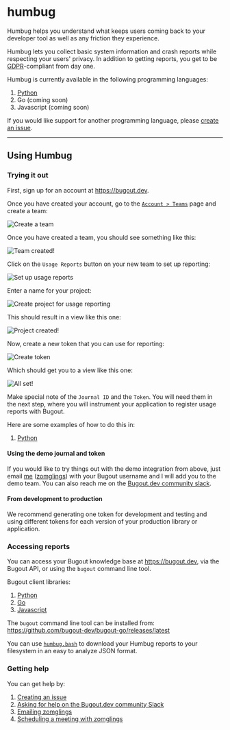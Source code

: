 # humbug

Humbug helps you understand what keeps users coming back to your developer tool as well as any
friction they experience.

Humbug lets you collect basic system information and crash reports while respecting your users'
privacy. In addition to getting reports, you get to be [GDPR](https://gdpr-info.eu/)-compliant from
day one.

Humbug is currently available in the following programming languages:

1. [Python](./python)
2. Go (coming soon)
3. Javascript (coming soon)

If you would like support for another programming language, please
[create an issue](https://github.com/bugout-dev/humbug/issues/new).

---

## Using Humbug

### Trying it out

First, sign up for an account at https://bugout.dev.

Once you have created your account, go to the [`Account > Teams`](https://bugout.dev/account/teams)
page and create a team:

![Create a team](https://s3.amazonaws.com/static.simiotics.com/humbug-demo/create-a-team-0.png)

Once you have created a team, you should see something like this:

![Team created!](https://s3.amazonaws.com/static.simiotics.com/humbug-demo/create-a-team-1.png)

Click on the `Usage Reports` button on your new team to set up reporting:

![Set up usage reports](https://s3.amazonaws.com/static.simiotics.com/humbug-demo/usage-reports-0.png)

Enter a name for your project:

![Create project for usage reporting](https://s3.amazonaws.com/static.simiotics.com/humbug-demo/usage-reports-1.png)

This should result in a view like this one:

![Project created!](https://s3.amazonaws.com/static.simiotics.com/humbug-demo/usage-reports-2.png)

Now, create a new token that you can use for reporting:

![Create token](https://s3.amazonaws.com/static.simiotics.com/humbug-demo/usage-reports-3.png)

Which should get you to a view like this one:

![All set!](https://s3.amazonaws.com/static.simiotics.com/humbug-demo/usage-reports-4.png)

Make special note of the `Journal ID` and the `Token`. You will need them in the next step, where
you will instrument your application to register usage reports with Bugout.

Here are some examples of how to do this in:

1. [Python](./python/README.md#integration)

#### Using the demo journal and token

If you would like to try things out with the demo integration from above, just email
[me](mailto:neeraj@bugout.dev) ([zomglings](https://github.com/zomglings)) with your Bugout
username and I will add you to the demo team.
You can also reach me on the [Bugout.dev community slack](https://join.slack.com/t/bugout-dev/shared_invite/zt-fhepyt87-5XcJLy0iu702SO_hMFKNhQ).

#### From development to production

We recommend generating one token for development and testing and using different tokens for each
version of your production library or application.

### Accessing reports

You can access your Bugout knowledge base at https://bugout.dev, via the Bugout API, or using the
`bugout` command line tool.

Bugout client libraries:

1. [Python](https://pypi.org/project/bugout/)
2. [Go](https://github.com/bugout-dev/bugout-go)
3. [Javascript](https://github.com/bugout-dev/bugout-js)

The `bugout` command line tool can be installed from:
https://github.com/bugout-dev/bugout-go/releases/latest

You can use [`humbug.bash`](https://gist.github.com/zomglings/a82ea32e8533afe62278bb2056e95621)
to download your Humbug reports to your filesystem in an easy to analyze JSON format.

### Getting help

You can get help by:

1. [Creating an issue](https://github.com/bugout-dev/humbug/issues/new)
2. [Asking for help on the Bugout.dev community Slack](https://join.slack.com/t/bugout-dev/shared_invite/zt-fhepyt87-5XcJLy0iu702SO_hMFKNhQ)
3. [Emailing zomglings](mailto:neeraj@bugout.dev)
4. [Scheduling a meeting with zomglings](https://calendly.com/neeraj-simiotics/bugout-30)
